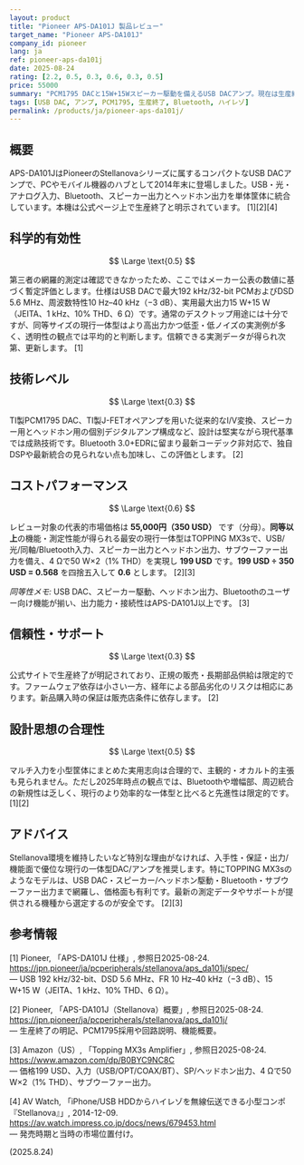 ```yaml
---
layout: product
title: "Pioneer APS-DA101J 製品レビュー"
target_name: "Pioneer APS-DA101J"
company_id: pioneer
lang: ja
ref: pioneer-aps-da101j
date: 2025-08-24
rating: [2.2, 0.5, 0.3, 0.6, 0.3, 0.5]
price: 55000
summary: "PCM1795 DACと15W+15Wスピーカー駆動を備えるUSB DACアンプ。現在は生産終了で、現行の一体型代替機に対して優位性は限定的です"
tags: [USB DAC, アンプ, PCM1795, 生産終了, Bluetooth, ハイレゾ]
permalink: /products/ja/pioneer-aps-da101j/
---
```


## 概要

APS-DA101JはPioneerのStellanovaシリーズに属するコンパクトなUSB DACアンプで、PCやモバイル機器のハブとして2014年末に登場しました。USB・光・アナログ入力、Bluetooth、スピーカー出力とヘッドホン出力を単体筐体に統合しています。本機は公式ページ上で生産終了と明示されています。 [1][2][4]

## 科学的有効性

$$ \Large \text{0.5} $$

第三者の網羅的測定は確認できなかったため、ここではメーカー公表の数値に基づく暫定評価とします。仕様はUSB DACで最大192 kHz/32-bit PCMおよびDSD 5.6 MHz、周波数特性10 Hz–40 kHz（−3 dB）、実用最大出力15 W+15 W（JEITA、1 kHz、10% THD、6 Ω）です。通常のデスクトップ用途には十分ですが、同等サイズの現行一体型はより高出力かつ低歪・低ノイズの実測例が多く、透明性の観点では平均的と判断します。信頼できる実測データが得られ次第、更新します。 [1]

## 技術レベル

$$ \Large \text{0.3} $$

TI製PCM1795 DAC、TI製J-FETオペアンプを用いた従来的なI/V変換、スピーカー用とヘッドホン用の個別デジタルアンプ構成など、設計は堅実ながら現代基準では成熟技術です。Bluetooth 3.0+EDRに留まり最新コーデック非対応で、独自DSPや最新統合の見られない点も加味し、この評価とします。 [2]

## コストパフォーマンス

$$ \Large \text{0.6} $$

レビュー対象の代表的市場価格は **55,000円（350 USD）** です（分母）。**同等以上**の機能・測定性能が得られる最安の現行一体型はTOPPING MX3sで、USB/光/同軸/Bluetooth入力、スピーカー出力とヘッドホン出力、サブウーファー出力を備え、4 Ωで50 W×2（1% THD）を実現し **199 USD** です。**199 USD ÷ 350 USD = 0.568** を四捨五入して **0.6** とします。 [2][3]

_同等性メモ:_ USB DAC、スピーカー駆動、ヘッドホン出力、Bluetoothのユーザー向け機能が揃い、出力能力・接続性はAPS-DA101J以上です。 [3]

## 信頼性・サポート

$$ \Large \text{0.3} $$

公式サイトで生産終了が明記されており、正規の販売・長期部品供給は限定的です。ファームウェア依存は小さい一方、経年による部品劣化のリスクは相応にあります。新品購入時の保証は販売店条件に依存します。 [2]

## 設計思想の合理性

$$ \Large \text{0.5} $$

マルチ入力を小型筐体にまとめた実用志向は合理的で、主観的・オカルト的主張も見られません。ただし2025年時点の観点では、Bluetoothや増幅部、周辺統合の新規性は乏しく、現行のより効率的な一体型と比べると先進性は限定的です。 [1][2]

## アドバイス

Stellanova環境を維持したいなど特別な理由がなければ、入手性・保証・出力/機能面で優位な現行の一体型DAC/アンプを推奨します。特にTOPPING MX3sのようなモデルは、USB DAC・スピーカー/ヘッドホン駆動・Bluetooth・サブウーファー出力まで網羅し、価格面も有利です。最新の測定データやサポートが提供される機種から選定するのが安全です。 [2][3]

## 参考情報

[1] Pioneer, 「APS-DA101J 仕様」, 参照日2025-08-24. https://jpn.pioneer/ja/pcperipherals/stellanova/aps_da101j/spec/  
— USB 192 kHz/32-bit、DSD 5.6 MHz、FR 10 Hz–40 kHz（−3 dB）、15 W+15 W（JEITA、1 kHz、10% THD、6 Ω）。

[2] Pioneer, 「APS-DA101J（Stellanova）概要」, 参照日2025-08-24. https://jpn.pioneer/ja/pcperipherals/stellanova/aps_da101j/  
— 生産終了の明記、PCM1795採用や回路説明、機能概要。

[3] Amazon（US）, 「Topping MX3s Amplifier」, 参照日2025-08-24. https://www.amazon.com/dp/B0BYC9NC8C  
— 価格199 USD、入力（USB/OPT/COAX/BT）、SP/ヘッドホン出力、4 Ωで50 W×2（1% THD）、サブウーファー出力。

[4] AV Watch, 「iPhone/USB HDDからハイレゾを無線伝送できる小型コンポ『Stellanova』」, 2014-12-09. https://av.watch.impress.co.jp/docs/news/679453.html  
— 発売時期と当時の市場位置付け。

(2025.8.24)

